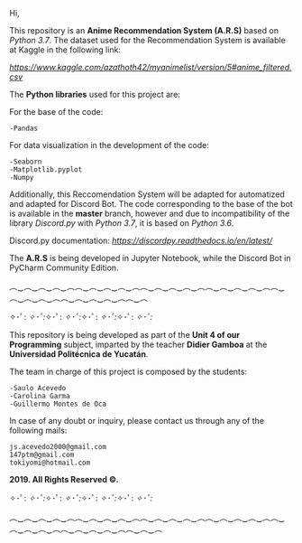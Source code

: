 Hi, 

This repository is an **Anime Recommendation System (A.R.S)** based on _Python 3.7_.
The dataset used for the Recommendation System is available at Kaggle in the following link: 

_https://www.kaggle.com/azathoth42/myanimelist/version/5#anime_filtered.csv_

The **Python libraries** used for this project are:

For the base of the code:
  
    -Pandas
    
For data visualization in the development of the code:
  
    -Seaborn
    -Matplotlib.pyplot
    -Numpy
    
Additionally, this Reccomendation System will be adapted for automatized and adapted for Discord Bot.
The code corresponding to the base of the bot is available in the **master** branch, however and due to incompatibility of the library _Discord.py_ with _Python 3.7_, it is based on _Python 3.6_. 


Discord.py documentation: _https://discordpy.readthedocs.io/en/latest/_


The **A.R.S** is being developed in Jupyter Notebook, while the Discord Bot in PyCharm Community Edition.

︵‿︵‿︵‿︵‿︵︵‿︵‿︵‿︵‿︵︵‿︵‿︵‿︵‿︵︵‿︵‿︵‿︵‿︵︵‿︵‿︵‿︵‿︵︵‿︵‿︵‿︵‿︵︵‿︵


✧･ﾟ: *✧･ﾟ:*✧･ﾟ: *✧･ﾟ:*✧･ﾟ: *✧･ﾟ:*✧･ﾟ: *✧･ﾟ:*    

This repository is being developed as part of the **Unit 4 of our Programming** subject, imparted by the teacher **Didier Gamboa** at the **Universidad Politécnica de Yucatán**.
  
  The team in charge of this project is composed by the students:
  
    -Saulo Acevedo
    -Carolina Garma
    -Guillermo Montes de Oca
    
 In case of any doubt or inquiry, please contact us through any of the following mails:
 
    js.acevedo2000@gmail.com
    147ptm@gmail.com
    tokiyomi@hotmail.com

**2019. All Rights Reserved ©.**

✧･ﾟ: *✧･ﾟ:*✧･ﾟ: *✧･ﾟ:*✧･ﾟ: *✧･ﾟ:*✧･ﾟ: *✧･ﾟ:*   

︵‿︵‿︵‿︵‿︵︵‿︵‿︵‿︵‿︵︵‿︵‿︵‿︵‿︵︵‿︵‿︵‿︵‿︵︵‿︵‿︵‿︵‿︵︵‿︵‿︵‿︵‿︵︵‿︵‿︵
